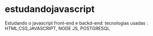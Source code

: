 # estudandojavascript


<p> 
    Estudando o javascript front-end e backd-end: 
    tecnologias usadas : HTML,CSS,JAVASCRIPT, NODE JS, POSTGRESQL

</p>
